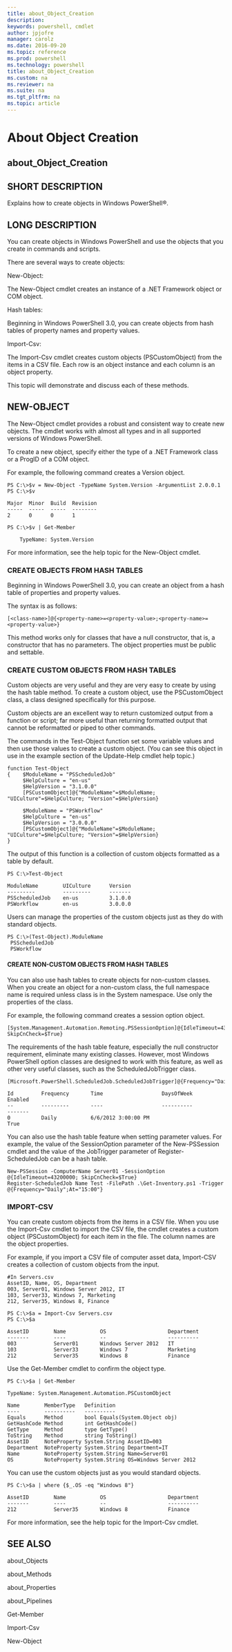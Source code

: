 ```yaml
---
title: about_Object_Creation
description: 
keywords: powershell, cmdlet
author: jpjofre
manager: carolz
ms.date: 2016-09-20
ms.topic: reference
ms.prod: powershell
ms.technology: powershell
title: about_Object_Creation
ms.custom: na
ms.reviewer: na
ms.suite: na
ms.tgt_pltfrm: na
ms.topic: article
---
```

# About Object Creation
## about_Object_Creation


## SHORT DESCRIPTION
Explains how to create objects in  Windows PowerShell®.


## LONG DESCRIPTION
You can create objects in  Windows PowerShell and use the objects that you create in commands and scripts.

There are several ways to create objects:

New-Object:

The New-Object cmdlet creates an instance of a .NET Framework object or COM object.

Hash tables:

Beginning in  Windows PowerShell 3.0, you can create objects from hash tables of property names and property values.

Import-Csv:

The Import-Csv cmdlet creates custom objects (PSCustomObject) from the items in a CSV file. Each row is an object instance and each column is an object property.

This topic will demonstrate and discuss each of these methods.


## NEW-OBJECT
The New-Object cmdlet provides a robust and consistent way to create new objects. The cmdlet works with almost all types and in all supported versions of  Windows PowerShell.

To create a new object, specify either the type of a .NET Framework class or a ProgID of a COM object.

For example, the following command creates a Version object.


```
PS C:\>$v = New-Object -TypeName System.Version -ArgumentList 2.0.0.1  
PS C:\>$v
```



```
Major  Minor  Build  Revision  
-----  -----  -----  --------  
2      0      0      1
```



```
PS C:\>$v | Get-Member  
  
    TypeName: System.Version
```


For more information, see the help topic for the New-Object cmdlet.


### CREATE OBJECTS FROM HASH TABLES
Beginning in  Windows PowerShell 3.0, you can create an object from a hash table of properties and property values.

The syntax is as follows:


```
[<class-name>]@{<property-name>=<property-value>;<property-name>=<property-value>}
```


This method works only for classes that have a null constructor, that is, a constructor that has no parameters. The object properties must be public and settable.


### CREATE CUSTOM OBJECTS FROM HASH TABLES
Custom objects are very useful and they are very easy to create by using the hash table method. To create a custom object, use the PSCustomObject class, a class designed specifically for this purpose.

Custom objects are an excellent way to return customized output from a function or script; far more useful than returning formatted output that cannot be reformatted or piped to other commands.

The commands in the Test-Object function set some variable values and then use those values to create a custom object. (You can see this object in use in the example section of the Update-Help cmdlet help topic.)


```
function Test-Object  
{    $ModuleName = "PSScheduledJob"   
     $HelpCulture = "en-us"  
     $HelpVersion = "3.1.0.0"  
     [PSCustomObject]@{"ModuleName"=$ModuleName; "UICulture"=$HelpCulture; "Version"=$HelpVersion}  
  
     $ModuleName = "PSWorkflow"   
     $HelpCulture = "en-us"  
     $HelpVersion = "3.0.0.0"  
     [PSCustomObject]@{"ModuleName"=$ModuleName; "UICulture"=$HelpCulture; "Version"=$HelpVersion}  
}
```


The output of this function is a collection of custom objects formatted as a table by default.


```
PS C:\>Test-Object  
  
ModuleName        UICulture      Version  
---------         ---------      -------  
PSScheduledJob    en-us          3.1.0.0  
PSWorkflow        en-us          3.0.0.0
```


Users can manage the properties of the custom objects just as they do with standard objects.


```
PS C:\>(Test-Object).ModuleName  
 PSScheduledJob  
 PSWorkflow
```



#### CREATE NON-CUSTOM OBJECTS FROM HASH TABLES
You can also use hash tables to create objects for non-custom classes. When you create an object for a non-custom class, the full namespace name is required unless class is in the System namespace. Use only the properties of the class.

For example, the following command creates a session option object.


```
[System.Management.Automation.Remoting.PSSessionOption]@{IdleTimeout=43200000; SkipCnCheck=$True}
```


The requirements of the hash table feature, especially the null constructor requirement, eliminate many existing classes. However, most  Windows PowerShell option classes are designed to work with this feature, as well as other very useful classes, such as the ScheduledJobTrigger class.


```
[Microsoft.PowerShell.ScheduledJob.ScheduledJobTrigger]@{Frequency="Daily";At="15:00"}      
  
Id         Frequency       Time                   DaysOfWeek              Enabled  
--         ---------       ----                   ----------              -------  
0          Daily           6/6/2012 3:00:00 PM                            True
```


You can also use the hash table feature when setting parameter values. For example, the value of the SessionOption parameter of the New-PSSession cmdlet and the value of the JobTrigger parameter of Register-ScheduledJob can be a hash table.


```
New-PSSession -ComputerName Server01 -SessionOption @{IdleTimeout=43200000; SkipCnCheck=$True}  
Register-ScheduledJob Name Test -FilePath .\Get-Inventory.ps1 -Trigger @{Frequency="Daily";At="15:00"}
```



### IMPORT-CSV
You can create custom objects from the items in a CSV file. When you use the Import-Csv cmdlet to import the CSV file, the cmdlet creates a custom object (PSCustomObject) for each item in the file. The column names are the object properties.

For example, if you import a CSV file of computer asset data, Import-CSV creates a collection of custom objects from the input.


```
#In Servers.csv  
AssetID, Name, OS, Department  
003, Server01, Windows Server 2012, IT  
103, Server33, Windows 7, Marketing  
212, Server35, Windows 8, Finance
```



```
PS C:\>$a = Import-Csv Servers.csv  
PS C:\>$a  
  
AssetID        Name           OS                    Department  
-------        ----           --                    ----------  
003            Server01       Windows Server 2012   IT  
103            Server33       Windows 7             Marketing  
212            Server35       Windows 8             Finance
```


Use the Get-Member cmdlet to confirm the object type.


```
PS C:\>$a | Get-Member
```



```
TypeName: System.Management.Automation.PSCustomObject  
  
Name        MemberType   Definition  
----        ----------   ----------  
Equals      Method       bool Equals(System.Object obj)  
GetHashCode Method       int GetHashCode()  
GetType     Method       type GetType()  
ToString    Method       string ToString()  
AssetID     NoteProperty System.String AssetID=003  
Department  NoteProperty System.String Department=IT  
Name        NoteProperty System.String Name=Server01  
OS          NoteProperty System.String OS=Windows Server 2012
```


You can use the custom objects just as you would standard objects.


```
PS C:\>$a | where {$_.OS -eq "Windows 8"}
```



```
AssetID        Name           OS                    Department  
-------        ----           --                    ----------  
212            Server35       Windows 8             Finance
```


For more information, see the help topic for the Import-Csv cmdlet.


## SEE ALSO
about_Objects

about_Methods

about_Properties

about_Pipelines

Get-Member

Import-Csv

New-Object

